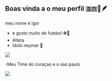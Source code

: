 ## Boas vinda  a o  meu perfil 🇧🇷🥇🪶


meu nome é igor 

- e gosto muito de futebol ⚽🥇
- Atleta
- Idolo neymar 🥶


![](https://media1.tenor.com/m/PKKCAakpBZIAAAAC/neyney-neymar.gif)











-Meu Time do coraçao e o sao paulo








![](https://media1.tenor.com/m/_iheVyzHcTgAAAAC/bandeira-do-s%C3%A3o-paulo-s%C3%A3o-paulo-fc.gif)
